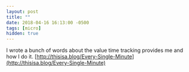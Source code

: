```yaml
---
layout: post
title: ""
date: 2018-04-16 16:13:00 -0500
tags: [micro]
hidden: true
---
```

I wrote a bunch of words about the value time tracking provides me and how I do it. [http://thisisa.blog/Every-Single-Minute](http://thisisa.blog/Every-Single-Minute)
